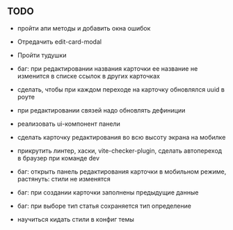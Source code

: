 ## TODO

- пройти апи методы и добавить окна ошибок
- Отредачить edit-card-modal
- Пройти тудушки

- баг: при редактировании названия карточки ее название не изменится в списке ссылок в других карточках
- сделать, чтобы при каждом переходе на карточку обновлялся uuid в роуте
- при редактировании связей надо обновлять дефиниции
- реализовать ui-компонент панели
- сделать карточку редактирования во всю высоту экрана на мобилке
- прикрутить линтер, хаски, vite-checker-plugin, сделать автопереход в браузер при команде dev
- баг: открыть панель редактирования карточки в мобильном режиме, растянуть: стили не изменятся
- баг: при создании карточки заполнены предыдущие данные
- баг: при выборе тип статья сохраняется тип определение

- научиться кидать стили в конфиг темы

